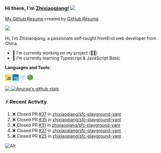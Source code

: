 ### Hi there, I'm [Zhixiaoqiang!](https://zhixiaoqiang.github.io/zhixiaoqiang) <img src="https://media.giphy.com/media/hvRJCLFzcasrR4ia7z/giphy.gif" width="25">
[My Github Resume](https://resume.github.io/?zhixiaoqiang) created by [GitHub Résumé](https://github.com/resume/resume.github.com)

![](https://komarev.com/ghpvc/?username=zhixiaoqiang&color=green)
<br />

Hi, I'm Zhixiaoqiang, a passionate self-taught frontEnd web developer from China.

- 🔭 I’m currently working on my project (🤖🤖)
- 🌱 I’m currently learning Typescript & JavaScript Basic

**Languages and Tools:**  

<code><img height="20" src="https://raw.githubusercontent.com/github/explore/80688e429a7d4ef2fca1e82350fe8e3517d3494d/topics/javascript/javascript.png"></code>
<code><img height="20" src="https://raw.githubusercontent.com/github/explore/80688e429a7d4ef2fca1e82350fe8e3517d3494d/topics/typescript/typescript.png"></code>
<code><img height="20" src="https://raw.githubusercontent.com/github/explore/80688e429a7d4ef2fca1e82350fe8e3517d3494d/topics/react/react.png"></code>
<code><img height="20" src="https://raw.githubusercontent.com/github/explore/80688e429a7d4ef2fca1e82350fe8e3517d3494d/topics/nodejs/nodejs.png"></code>

<a href="https://github.com/zhixiaoqiang/zhixiaoqiang">
  <!-- Change the `github-readme-stats.vercel.app` to `github-readme-stats.vercel.app`  -->
  <img align="center" src="https://github-readme-stats.vercel.app/api/top-langs/?username=zhixiaoqiang&theme=radical" />
</a>
<a href="https://github.com/zhixiaoqiang/zhixiaoqiang">
  <img align="center" src="https://github-readme-stats.vercel.app/api?username=zhixiaoqiang&show_icons=true&theme=radical&line_height=40&count_private=true&include_all_commits=true" alt="Anurag's github stats" />
</a>


### :zap: Recent Activity

<!--START_SECTION:activity-->
1. ❌ Closed PR [#37](https://github.com/zhixiaoqiang/sfc-playground-vant/pull/37) in [zhixiaoqiang/sfc-playground-vant](https://github.com/zhixiaoqiang/sfc-playground-vant)
2. ❌ Closed PR [#35](https://github.com/zhixiaoqiang/sfc-playground-vant/pull/35) in [zhixiaoqiang/sfc-playground-vant](https://github.com/zhixiaoqiang/sfc-playground-vant)
3. ❌ Closed PR [#31](https://github.com/zhixiaoqiang/sfc-playground-vant/pull/31) in [zhixiaoqiang/sfc-playground-vant](https://github.com/zhixiaoqiang/sfc-playground-vant)
4. ❌ Closed PR [#27](https://github.com/zhixiaoqiang/sfc-playground-vant/pull/27) in [zhixiaoqiang/sfc-playground-vant](https://github.com/zhixiaoqiang/sfc-playground-vant)
5. ❌ Closed PR [#25](https://github.com/zhixiaoqiang/sfc-playground-vant/pull/25) in [zhixiaoqiang/sfc-playground-vant](https://github.com/zhixiaoqiang/sfc-playground-vant)
<!--END_SECTION:activity-->
![Alt](https://repobeats.axiom.co/api/embed/a5f334c4d3696f2add1fcd0dacb9b5fd7331b504.svg "Repobeats analytics image")
